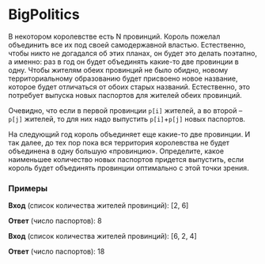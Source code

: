 # BigPolitics
В некотором королевстве есть N провинций. Король пожелал объединить все их под своей самодержавной властью. Естественно, чтобы никто не догадался об этих планах, он будет это делать поэтапно, а именно: раз в год он будет объединять какие-то две провинции в одну. Чтобы жителям обеих провинций не было обидно, новому территориальному образованию будет присвоено новое название, которое будет отличаться от обоих старых названий. Естественно, это потребует выпуска новых паспортов для жителей обеих провинций.

Очевидно, что если в первой провинции `p[i]` жителей, а во второй – `p[j]` жителей, то для них надо выпустить `p[i]`+`p[j]` новых паспортов.

На следующий год король объединяет еще какие-то две провинции. И так далее, до тех пор пока вся территория королевства не будет объединена в одну большую «провинцию». Определите, какое наименьшее количество новых паспортов придется выпустить, если король будет объединять провинции оптимально с этой точки зрения.

### Примеры

**Вход** (список количества жителей провинций): [2, 6]

**Ответ** (число паспортов): 8

**Вход** (список количества жителей провинций): [6, 2, 4]

**Ответ** (число паспортов): 18
